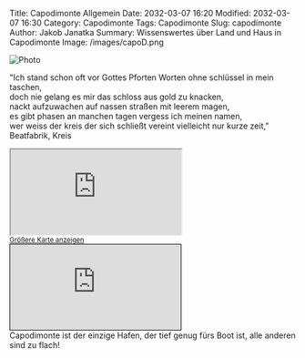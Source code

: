 Title: Capodimonte Allgemein
Date: 2032-03-07 16:20
Modified: 2032-03-07 16:30
Category: Capodimonte
Tags: Capodimonte
Slug: capodimonte
Author: Jakob Janatka
Summary: Wissenswertes über Land und Haus in Capodimonte
Image: /images/capoD.png

![Photo]({static}/images/capoD.png)

"Ich stand schon oft vor Gottes Pforten Worten ohne schlüssel in mein taschen,  
doch nie gelang es mir das schloss aus gold zu knacken,  
nackt aufzuwachen auf nassen straßen mit leerem magen,  
es gibt phasen an manchen tagen vergess ich meinen namen,  
wer weiss der kreis der sich schließt vereint vielleicht nur kurze zeit," Beatfabrik, Kreis

<div class="wrap-element">
<iframe class="wrapped-iframe" src="https://www.openstreetmap.org/export/embed.html?bbox=11.873173713684082%2C42.54868978502482%2C11.889138221740723%2C42.559280199891504&amp;layer=mapnik&amp;marker=42.55398521709823%2C11.881155967712402" ></iframe>
</div>
<small><a href="https://www.openstreetmap.org/?mlat=42.5540&amp;mlon=11.8812#map=16/42.5540/11.8812&amp;layers=N">Größere Karte anzeigen</a></small>

<div class="wrap-element">
<iframe class="wrapped-iframe" src="https://webapp.navionics.com/?lang=de#boating@12&key=_jvbG%7ByvgA" style="border: 1px solid black"></iframe>
</div> 
Capodimonte ist der einzige Hafen, der tief genug fürs Boot ist, alle anderen sind zu flach!